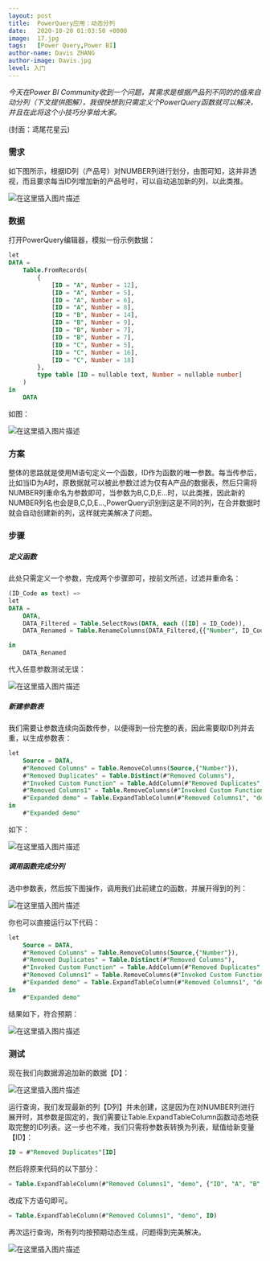 ```yaml
---
layout: post
title:  PowerQuery应用：动态分列
date:   2020-10-20 01:03:50 +0000
image:  17.jpg
tags:   [Power Query,Power BI]
author-name: Davis ZHANG
author-image: Davis.jpg
level: 入门
---
```


*今天在Power BI Community收到一个问题，其需求是根据产品列不同的的值来自动分列（下文提供图解），我很快想到只需定义个PowerQuery函数就可以解决，并且在此将这个小技巧分享给大家。*

(封面：鸢尾花星云)

### 需求

如下图所示，根据ID列（产品号）对NUMBER列进行划分，由图可知，这并非透视，而且要求每当ID列增加新的产品号时，可以自动追加新的列，以此类推。

![在这里插入图片描述](https://img-blog.csdnimg.cn/20201019110456613.png?x-oss-process=image/watermark,type_ZmFuZ3poZW5naGVpdGk,shadow_10,text_RC1CSSB8IERhdmlzIG9uIEJJ,size_16,color_FFFFFF,t_70#pic_center)


### 数据

打开PowerQuery编辑器，模拟一份示例数据：

```SQL
let
DATA = 
    Table.FromRecords(
        {
            [ID = "A", Number = 12],
            [ID = "A", Number = 5],
            [ID = "A", Number = 6],
            [ID = "A", Number = 8],
            [ID = "B", Number = 14],
            [ID = "B", Number = 9],
            [ID = "B", Number = 7],
            [ID = "B", Number = 7],
            [ID = "C", Number = 5],
            [ID = "C", Number = 16],
            [ID = "C", Number = 18]
        },
        type table [ID = nullable text, Number = nullable number]
    )
in
    DATA
```

如图：

![在这里插入图片描述](https://img-blog.csdnimg.cn/20201019111606480.png?x-oss-process=image/watermark,type_ZmFuZ3poZW5naGVpdGk,shadow_10,text_RC1CSSB8IERhdmlzIG9uIEJJ,size_16,color_FFFFFF,t_70#pic_center)


### 方案

整体的思路就是使用M语句定义一个函数，ID作为函数的唯一参数。每当传参后，比如当ID为A时，原数据就可以被此参数过滤为仅有A产品的数据表，然后只需将NUMBER列重命名为参数即可，当参数为B,C,D,E...时，以此类推，因此新的NUMBER列名也会是B,C,D,E...,PowerQuery识别到这是不同的列，在合并数据时就会自动创建新的列，这样就完美解决了问题。

### 步骤

##### 定义函数

此处只需定义一个参数，完成两个步骤即可，按前文所述，过滤并重命名：

```SQL
(ID_Code as text) => 
let
DATA = 
    DATA,
    DATA_Filtered = Table.SelectRows(DATA, each ([ID] = ID_Code)),
    DATA_Renamed = Table.RenameColumns(DATA_Filtered,{{"Number", ID_Code}})

in
    DATA_Renamed
```

代入任意参数测试无误：

![在这里插入图片描述](https://img-blog.csdnimg.cn/20201019113710298.png#pic_center)

##### 新建参数表

我们需要让参数连续向函数传参，以便得到一份完整的表，因此需要取ID列并去重，以生成参数表：

```SQL
let
    Source = DATA,
    #"Removed Columns" = Table.RemoveColumns(Source,{"Number"}),
    #"Removed Duplicates" = Table.Distinct(#"Removed Columns"),
    #"Invoked Custom Function" = Table.AddColumn(#"Removed Duplicates", "demo", each demo([ID])),
    #"Removed Columns1" = Table.RemoveColumns(#"Invoked Custom Function",{"ID"}),
    #"Expanded demo" = Table.ExpandTableColumn(#"Removed Columns1", "demo", {"ID", "A", "B", "C"}, {"ID", "A", "B", "C"})
in
    #"Expanded demo"
```

如下：

![在这里插入图片描述](https://img-blog.csdnimg.cn/20201019114404788.png#pic_center)

##### 调用函数完成分列

选中参数表，然后按下图操作，调用我们此前建立的函数，并展开得到的列：

![在这里插入图片描述](https://img-blog.csdnimg.cn/20201019114619393.png?x-oss-process=image/watermark,type_ZmFuZ3poZW5naGVpdGk,shadow_10,text_RC1CSSB8IERhdmlzIG9uIEJJ,size_16,color_FFFFFF,t_70#pic_center)

你也可以直接运行以下代码：

```SQL
let
    Source = DATA,
    #"Removed Columns" = Table.RemoveColumns(Source,{"Number"}),
    #"Removed Duplicates" = Table.Distinct(#"Removed Columns"),
    #"Invoked Custom Function" = Table.AddColumn(#"Removed Duplicates", "demo", each demo([ID])),
    #"Removed Columns1" = Table.RemoveColumns(#"Invoked Custom Function",{"ID"}),
    #"Expanded demo" = Table.ExpandTableColumn(#"Removed Columns1", "demo", {"ID", "A", "B", "C"})
in
    #"Expanded demo"
```

结果如下，符合预期：

![在这里插入图片描述](https://img-blog.csdnimg.cn/20201019114913863.png?x-oss-process=image/watermark,type_ZmFuZ3poZW5naGVpdGk,shadow_10,text_RC1CSSB8IERhdmlzIG9uIEJJ,size_16,color_FFFFFF,t_70#pic_center)

### 测试

现在我们向数据源追加新的数据【D】：

![在这里插入图片描述](https://img-blog.csdnimg.cn/20201019115239636.png?x-oss-process=image/watermark,type_ZmFuZ3poZW5naGVpdGk,shadow_10,text_RC1CSSB8IERhdmlzIG9uIEJJ,size_16,color_FFFFFF,t_70#pic_center)

运行查询，我们发现最新的列【D列】并未创建，这是因为在对NUMBER列进行展开时，其参数是固定的，我们需要让Table.ExpandTableColumn函数动态地获取完整的ID列表。这一步也不难，我们只需将参数表转换为列表，赋值给新变量【ID】：

```SQL
ID = #"Removed Duplicates"[ID]
```

然后将原来代码的以下部分：

```SQL
= Table.ExpandTableColumn(#"Removed Columns1", "demo", {"ID", "A", "B", "C"})
```

改成下方语句即可。

```SQL
= Table.ExpandTableColumn(#"Removed Columns1", "demo", ID)
```

再次运行查询，所有列均按预期动态生成，问题得到完美解决。

![在这里插入图片描述](https://img-blog.csdnimg.cn/20201019134243757.png?x-oss-process=image/watermark,type_ZmFuZ3poZW5naGVpdGk,shadow_10,text_RC1CSSB8IERhdmlzIG9uIEJJ,size_16,color_FFFFFF,t_70#pic_center)



